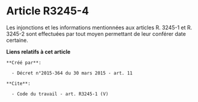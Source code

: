 # Article R3245-4

Les injonctions et les informations mentionnées aux articles R. 3245-1 et R. 3245-2 sont effectuées par tout moyen permettant
de leur conférer date certaine.

**Liens relatifs à cet article**

	**Créé par**:

	  - Décret n°2015-364 du 30 mars 2015 - art. 11

	**Cite**:

	  - Code du travail - art. R3245-1 (V)
